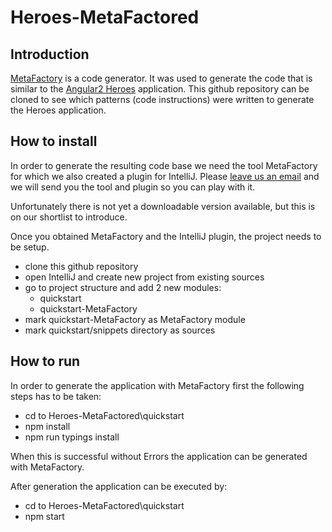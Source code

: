 # Heroes-MetaFactored

## Introduction

[MetaFactory](http://www.metafactory.nl) is a code generator. It was used to generate the code that is similar to the
[Angular2 Heroes](https://angular.io/docs/ts/latest/tutorial/) application. This github repository can be cloned to
see which patterns (code instructions) were written to generate the Heroes application.

## How to install

In order to generate the resulting code base we need the tool MetaFactory for which we also created a plugin for IntelliJ.
Please [leave us an email](mailto:info@metafactory.nl?subject=Request%20for%20MetaFactory%20download%20from%20github) and we will send you the tool and plugin so you can play with it.

Unfortunately there is not yet a downloadable version available, but this is on our shortlist to introduce.

Once you obtained MetaFactory and the IntelliJ plugin, the project needs to be setup.

* clone this github repository
* open IntelliJ and create new project from existing sources
* go to project structure and add 2 new modules:
  * quickstart
  * quickstart-MetaFactory
* mark quickstart-MetaFactory as MetaFactory module
* mark quickstart/snippets directory as sources

## How to run

In order to generate the application with MetaFactory first the following steps has to be taken:

* cd to Heroes-MetaFactored\quickstart
* npm install
* npm run typings install

When this is successful without Errors the application can be generated with MetaFactory.

After generation the application can be executed by:

* cd to Heroes-MetaFactored\quickstart
* npm start

